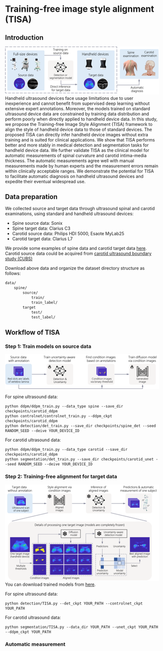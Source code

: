 # Training-free image style alignment (TISA)
## Introduction
![Alt text](pics/intro.png)
Handheld ultrasound devices face usage limitations due to user inexperience and cannot benefit from supervised deep learning without extensive expert annotations. Moreover, the models trained on standard ultrasound device data are constrained by training data distribution and perform poorly when directly applied to handheld device data. In this study, we propose the Training-free Image Style Alignment (TISA) framework to align the style of handheld device data to those of standard devices. The proposed TISA can directly infer handheld device images without extra training and is suited for clinical applications. We show that TISA performs better and more stably in medical detection and segmentation tasks for handheld device data. We further validate TISA as the clinical model for automatic measurements of spinal curvature and carotid intima-media thickness. The automatic measurements agree well with manual measurements made by human experts and the measurement errors remain within clinically acceptable ranges. We demonstrate the potential for TISA to facilitate automatic diagnosis on handheld ultrasound devices and expedite their eventual widespread use.

## Data preparation
We collected source and target data through ultrasound spinal and carotid examinations, using standard and handheld ultrasound devices:
* Spine source data: Sonix
* Spine target data: Clarius C3
* Carotid source data: Philips HDI 5000, Esaote MyLab25
* Carotid target data: Clarius L7

We provide some examples of spine data and carotid target data [here](https://drive.google.com/drive/folders/10EdWs95OzQk8GaJHTCm3PyeEgGt28cyh). Carotid source data could be acquired from [carotid ultrasound boundary study (CUBS)](https://data.mendeley.com/datasets/fpv535fss7/1)

Download above data and organize the dataset directory structure as follows:
```
data/
    spine/
        source/
            train/
            train_label/
        target
            test/
            test_label/
```
## Workflow of TISA

### Step 1: Train models on source data
![Alt text](pics/step1.png)

For spine ultrasound data:
```
python ddpm/ddpm_train.py --data_type spine --save_dir checkpoints/carotid_ddpm
python controlnet/controlnet_train.py --ddpm_ckpt checkpoints/carotid_ddpm
python detection/det_train.py --save_dir checkpoints/spine_det --seed RANDOM_SEED --deive YOUR_DEVICE_ID
```
For carotid ultrasound data:
```
python ddpm/ddpm_train.py --data_type carotid --save_dir checkpoints/carotid_ddpm
python segmentation/det_train.py --save_dir checkpoints/carotid_unet --seed RANDOM_SEED --deive YOUR_DEVICE_ID
```

### Step 2: Training-free alignment for target data
![Alt text](pics/step2.png)
You can download trained models from [here](https://drive.google.com/drive/folders/10EdWs95OzQk8GaJHTCm3PyeEgGt28cyh).

For spine ultrasound data:
```
python detection/TISA.py --det_ckpt YOUR_PATH --controlnet_ckpt YOUR_PATH
```
For carotid ultrasound data:
```
python segmentation/TISA.py --data_dir YOUR_PATH --unet_ckpt YOUR_PATH --ddpm_ckpt YOUR_PATH
```

### Automatic measurement
